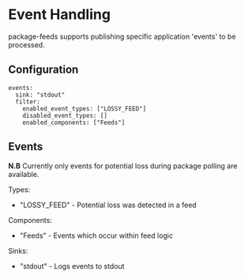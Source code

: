 # Event Handling

package-feeds supports publishing specific application 'events' to be processed.

## Configuration

```
events:
  sink: "stdout"
  filter:
    enabled_event_types: ["LOSSY_FEED"]
    disabled_event_types: []
    enabled_components: ["Feeds"]
```

## Events

**N.B** Currently only events for potential loss during package polling are available.

Types:
- "LOSSY_FEED" - Potential loss was detected in a feed

Components:
- "Feeds" - Events which occur within feed logic

Sinks:
- "stdout" - Logs events to stdout